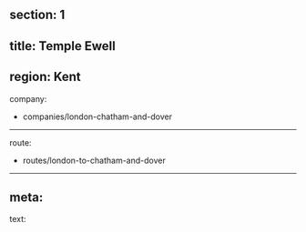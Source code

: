 section: 1
----
title: Temple Ewell
----
region: Kent
----
company:
- companies/london-chatham-and-dover
----
route:
- routes/london-to-chatham-and-dover
----
meta:
----
text: